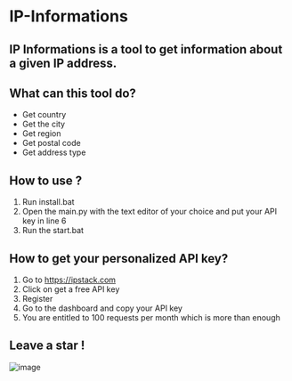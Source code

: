 # IP-Informations
## IP Informations is a tool to get information about a given IP address.

## What can this tool do?
- Get country
- Get the city
- Get region
- Get postal code
- Get address type

## How to use ?
1. Run install.bat
2. Open the main.py with the text editor of your choice and put your API key in line 6
3. Run the start.bat

## How to get your personalized API key?
1. Go to https://ipstack.com
2. Click on get a free API key
3. Register
4. Go to the dashboard and copy your API key
5. You are entitled to 100 requests per month which is more than enough

## Leave a star !

![image](https://github.com/Nyxoy201/IP-Informations/assets/137317152/69be1bdc-192d-4892-a8dc-e7de6ffd10ba)
